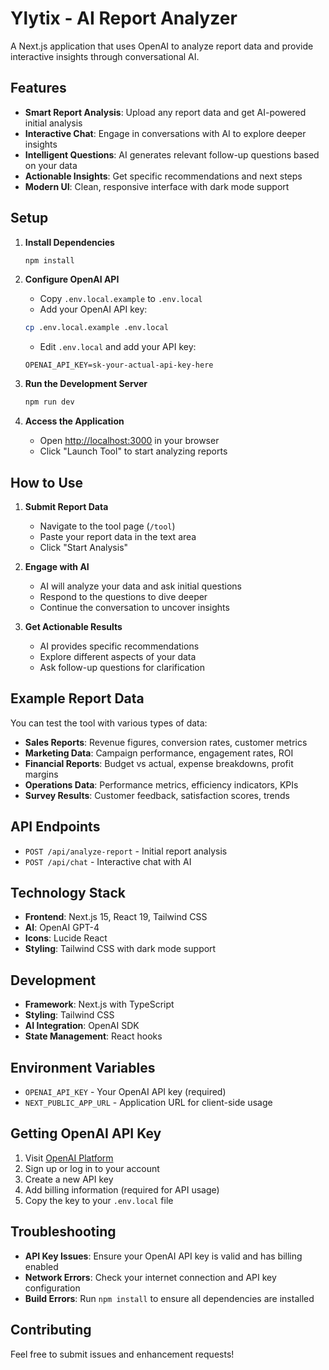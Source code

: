 # Ylytix - AI Report Analyzer

A Next.js application that uses OpenAI to analyze report data and provide interactive insights through conversational AI.

## Features

- **Smart Report Analysis**: Upload any report data and get AI-powered initial analysis
- **Interactive Chat**: Engage in conversations with AI to explore deeper insights
- **Intelligent Questions**: AI generates relevant follow-up questions based on your data
- **Actionable Insights**: Get specific recommendations and next steps
- **Modern UI**: Clean, responsive interface with dark mode support

## Setup

1. **Install Dependencies**
   ```bash
   npm install
   ```

2. **Configure OpenAI API**
   - Copy `.env.local.example` to `.env.local`
   - Add your OpenAI API key:
   ```bash
   cp .env.local.example .env.local
   ```
   - Edit `.env.local` and add your API key:
   ```
   OPENAI_API_KEY=sk-your-actual-api-key-here
   ```

3. **Run the Development Server**
   ```bash
   npm run dev
   ```

4. **Access the Application**
   - Open [http://localhost:3000](http://localhost:3000) in your browser
   - Click "Launch Tool" to start analyzing reports

## How to Use

1. **Submit Report Data**
   - Navigate to the tool page (`/tool`)
   - Paste your report data in the text area
   - Click "Start Analysis"

2. **Engage with AI**
   - AI will analyze your data and ask initial questions
   - Respond to the questions to dive deeper
   - Continue the conversation to uncover insights

3. **Get Actionable Results**
   - AI provides specific recommendations
   - Explore different aspects of your data
   - Ask follow-up questions for clarification

## Example Report Data

You can test the tool with various types of data:

- **Sales Reports**: Revenue figures, conversion rates, customer metrics
- **Marketing Data**: Campaign performance, engagement rates, ROI
- **Financial Reports**: Budget vs actual, expense breakdowns, profit margins
- **Operations Data**: Performance metrics, efficiency indicators, KPIs
- **Survey Results**: Customer feedback, satisfaction scores, trends

## API Endpoints

- `POST /api/analyze-report` - Initial report analysis
- `POST /api/chat` - Interactive chat with AI

## Technology Stack

- **Frontend**: Next.js 15, React 19, Tailwind CSS
- **AI**: OpenAI GPT-4
- **Icons**: Lucide React
- **Styling**: Tailwind CSS with dark mode support

## Development

- **Framework**: Next.js with TypeScript
- **Styling**: Tailwind CSS
- **AI Integration**: OpenAI SDK
- **State Management**: React hooks

## Environment Variables

- `OPENAI_API_KEY` - Your OpenAI API key (required)
- `NEXT_PUBLIC_APP_URL` - Application URL for client-side usage

## Getting OpenAI API Key

1. Visit [OpenAI Platform](https://platform.openai.com/api-keys)
2. Sign up or log in to your account
3. Create a new API key
4. Add billing information (required for API usage)
5. Copy the key to your `.env.local` file

## Troubleshooting

- **API Key Issues**: Ensure your OpenAI API key is valid and has billing enabled
- **Network Errors**: Check your internet connection and API key configuration
- **Build Errors**: Run `npm install` to ensure all dependencies are installed

## Contributing

Feel free to submit issues and enhancement requests!
